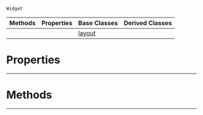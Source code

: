  `Widget`

|Methods|Properties|Base Classes|Derived Classes|
|---|---|---|---|
| | |[layout](https://github.com/ZilchEngine/ZilchDocs/blob/master/code_reference/class_reference/layout.md)| |


 #  Properties


---  
 #  Methods


---  
 

 